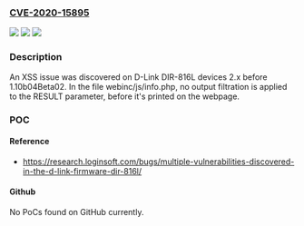 ### [CVE-2020-15895](https://cve.mitre.org/cgi-bin/cvename.cgi?name=CVE-2020-15895)
![](https://img.shields.io/static/v1?label=Product&message=n%2Fa&color=blue)
![](https://img.shields.io/static/v1?label=Version&message=n%2Fa&color=blue)
![](https://img.shields.io/static/v1?label=Vulnerability&message=n%2Fa&color=brighgreen)

### Description

An XSS issue was discovered on D-Link DIR-816L devices 2.x before 1.10b04Beta02. In the file webinc/js/info.php, no output filtration is applied to the RESULT parameter, before it's printed on the webpage.

### POC

#### Reference
- https://research.loginsoft.com/bugs/multiple-vulnerabilities-discovered-in-the-d-link-firmware-dir-816l/

#### Github
No PoCs found on GitHub currently.

